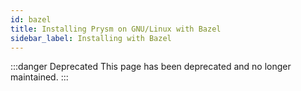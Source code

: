```yaml
---
id: bazel
title: Installing Prysm on GNU/Linux with Bazel
sidebar_label: Installing with Bazel
---
```


:::danger Deprecated
This page has been deprecated and no longer maintained.
:::